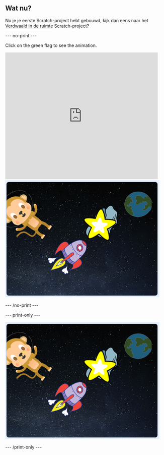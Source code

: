 ## Wat nu?

Nu je je eerste Scratch-project hebt gebouwd, kijk dan eens naar het [Verdwaald in de ruimte](https://projects.raspberrypi.org/en/projects/lost-in-space?utm_source=pathway&utm_medium=whatnext&utm_campaign=projects) Scratch-project?

\--- no-print \---

Click on the green flag to see the animation.

<div class="scratch-preview">
  <iframe allowtransparency="true" width="485" height="402" src="https://scratch.mit.edu/projects/embed/276873231/?autostart=false" frameborder="0" scrolling="no"></iframe>
  <img src="images/space-final.png">
</div>

\--- /no-print \---

\--- print-only \---

![Complete project](images/space-final.png)

\--- /print-only \---